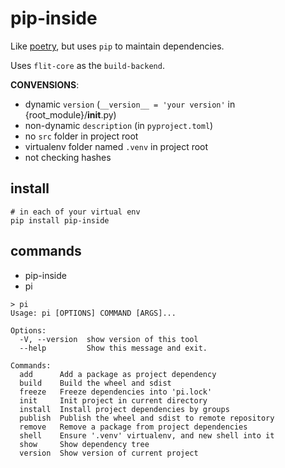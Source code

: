 # pip-inside

Like [poetry](https://python-poetry.org/), but uses `pip` to maintain dependencies.

Uses `flit-core` as the `build-backend`.


**CONVENSIONS**:

 - dynamic `version` (`__version__ = 'your version'` in {root_module}/__init__.py)
 - non-dynamic `description` (in `pyproject.toml`)
 - no `src` folder in project root
 - virtualenv folder named `.venv` in project root
 - not checking hashes


## install

```shell
# in each of your virtual env
pip install pip-inside
```

## commands

 - pip-inside
 - pi

```shell
> pi
Usage: pi [OPTIONS] COMMAND [ARGS]...

Options:
  -V, --version  show version of this tool
  --help         Show this message and exit.

Commands:
  add      Add a package as project dependency
  build    Build the wheel and sdist
  freeze   Freeze dependencies into 'pi.lock'
  init     Init project in current directory
  install  Install project dependencies by groups
  publish  Publish the wheel and sdist to remote repository
  remove   Remove a package from project dependencies
  shell    Ensure '.venv' virtualenv, and new shell into it
  show     Show dependency tree
  version  Show version of current project
```

